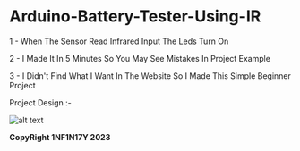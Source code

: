 # Arduino-Battery-Tester-Using-IR

1 - When The Sensor Read Infrared Input The Leds Turn On

2 - I Made It In 5 Minutes So You May See Mistakes In Project Example

3 - I Didn't Find What I Want In The Website So I Made This Simple Beginner Project

Project Design :-

![alt text](https://github.com/Dark1NF1N17Y/Arduino-Battery-Tester-Using-IR/blob/main/Project.png?raw=true)

**CopyRight 1NF1N17Y 2023**
